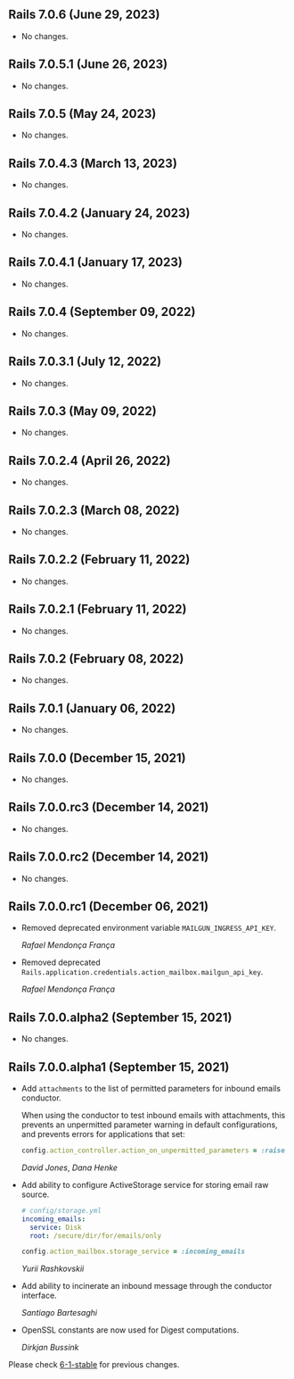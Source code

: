## Rails 7.0.6 (June 29, 2023) ##

*   No changes.


## Rails 7.0.5.1 (June 26, 2023) ##

*   No changes.


## Rails 7.0.5 (May 24, 2023) ##

*   No changes.


## Rails 7.0.4.3 (March 13, 2023) ##

*   No changes.


## Rails 7.0.4.2 (January 24, 2023) ##

*   No changes.


## Rails 7.0.4.1 (January 17, 2023) ##

*   No changes.


## Rails 7.0.4 (September 09, 2022) ##

*   No changes.


## Rails 7.0.3.1 (July 12, 2022) ##

*   No changes.


## Rails 7.0.3 (May 09, 2022) ##

*   No changes.


## Rails 7.0.2.4 (April 26, 2022) ##

*   No changes.


## Rails 7.0.2.3 (March 08, 2022) ##

*   No changes.


## Rails 7.0.2.2 (February 11, 2022) ##

*   No changes.


## Rails 7.0.2.1 (February 11, 2022) ##

*   No changes.


## Rails 7.0.2 (February 08, 2022) ##

*   No changes.


## Rails 7.0.1 (January 06, 2022) ##

*   No changes.


## Rails 7.0.0 (December 15, 2021) ##

*   No changes.


## Rails 7.0.0.rc3 (December 14, 2021) ##

*   No changes.


## Rails 7.0.0.rc2 (December 14, 2021) ##

*   No changes.

## Rails 7.0.0.rc1 (December 06, 2021) ##

*   Removed deprecated environment variable `MAILGUN_INGRESS_API_KEY`.

    *Rafael Mendonça França*

*   Removed deprecated `Rails.application.credentials.action_mailbox.mailgun_api_key`.

    *Rafael Mendonça França*


## Rails 7.0.0.alpha2 (September 15, 2021) ##

*   No changes.


## Rails 7.0.0.alpha1 (September 15, 2021) ##

*   Add `attachments` to the list of permitted parameters for inbound emails conductor.

    When using the conductor to test inbound emails with attachments, this prevents an
    unpermitted parameter warning in default configurations, and prevents errors for
    applications that set:

    ```ruby
    config.action_controller.action_on_unpermitted_parameters = :raise
    ```

    *David Jones*, *Dana Henke*

*   Add ability to configure ActiveStorage service
    for storing email raw source.

    ```yml
    # config/storage.yml
    incoming_emails:
      service: Disk
      root: /secure/dir/for/emails/only
    ```

    ```ruby
    config.action_mailbox.storage_service = :incoming_emails
    ```

    *Yurii Rashkovskii*

*   Add ability to incinerate an inbound message through the conductor interface.

    *Santiago Bartesaghi*

*   OpenSSL constants are now used for Digest computations.

    *Dirkjan Bussink*


Please check [6-1-stable](https://github.com/rails/rails/blob/6-1-stable/actionmailbox/CHANGELOG.md) for previous changes.
